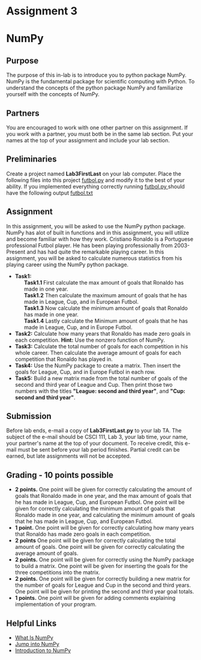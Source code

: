   <!DOCTYPE html>


  # Assignment 3


  <body>

  <h1>NumPy</h1>

  <h2>Purpose</h2>

  <p>
    The purpose of this in-lab is to introduce you to python package NumPy. NumPy is the fundamental package for scientific computing with Python.
    To understand the concepts of the python package NumPy and familiarize yourself with the concepts of NumPy.  


  <h2>Partners</h2>

  <p>
    You are encouraged to work with one other partner on this assignment.
    If you work with a partner, you must both be in the same lab section.
    Put your names at the top of your assignment and include your lab section.
  </p>

  <h2>Preliminaries</h2>

  <p>
    Create a project named <b>Lab3FirstLast</b> on your lab computer.  Place the following files into this project <a href="futbol.py"> futbol.py</a> and modify it to the best of your ability. If you implemented everything correctly running <a href= "futbol.py"> futbol.py </a> should have the following output <a href= "futbol.txt"> futbol.txt</a>
    </a>
  </p>

  <h2>Assignment</h2>

  <p>

  </p>

  <p>
    In this assignment, you will be asked to use the NumPy python package.  NumPy has alot of built in functions and in this assignment, you will utilize and become familiar with how they work.  Cristiano Ronaldo is a Portuguese professional Futbol player. He has been playing professionally from 2003-Present and has had quite the remarkable playing career. In this assignment, you will be asked to calculate numerous statistics from his playing career using the NumPy python package.  
  </p>

  <ul>
    <b><li>Task1:</b>
    <b><ol>Task1.1 </b> First calculate the max amount of goals that Ronaldo has made in one year.</ol>
    <b><ol> Task1.2</b> Then calculate the maximum amount of goals that he has made in League, Cup, and in European Futbol.</ol>
    <b><ol>Task1.3</b> Now calculate the minimum amount of goals that Ronaldo has made in one year.</ol>
    <b><ol>Task1.4</b> Lastly calculate the Minimum amount of goals that he has made in League, Cup, and in Europe Futbol.</ol>
    </li>
    <b><li>Task2:</b> Calculate how many years that Ronaldo has made zero goals in each competition. <b>Hint:</b> Use the nonzero function of NumPy. </li>
    <b><li>Task3:</b> Calculate the total number of goals for each competition in his whole career. Then calculate the average amount of goals for each competition that Ronaldo has played in. </li>
    <b><li>Task4:</b> Use the NumPy package to create a matrix. Then insert the goals for League, Cup, and in Europe Futbol in each row. </li>
    <b><li>Task5:</b> Build a new matrix made from the total number of goals of the second and third year of League and Cup. Then print those two numbers with the titles <b>"League: second and third year"</b>, and <b>"Cup: second and third year"</b>.  </li>

  </ul>

  <p>  
  </p>


  <h2>Submission</h2>

  <p>
    Before lab ends, e-mail a copy of <b>Lab3FirstLast.py</b> to your
    lab TA.  The subject of the e-mail should be CSCI 111, Lab 3,
    your lab time, your name, your partner's name at the top of your document.
    To receive credit, this e-mail must be sent before your
    lab period finishes.  Partial credit can be earned, but late
    assignments will not be accepted.
  </p>

  <h2>Grading - 10 points possible</h2>

  <ul>
    <b><li>2 points.</b> One point will be given for correctly calculating the amount of goals that Ronaldo made in one year, and the max amount of goals that he has made in League, Cup, and European Futbol. One point will be given for correctly calculating the minimum amount of goals that Ronaldo made in one year, and calculating the minimum amount of goals that he has made in League, Cup, and European Futbol.  </li>
    <b><li>1 point.</b> One point will be given for correctly calculating how many years that Ronaldo has made zero goals in each competition.</li>
    <b><li>2 points</b> One point will be given for correctly calculating the total amount of goals. One point will be given for correctly calculating the average amount of goals.
    <b><li>2 points.</b> One point will be given for correctly using the NumPy package to build a matrix. One point will be given for inserting the goals for the three competitions into the matrix.</li>
    <b><li>2 points.</b> One point will be given for correctly building a new matrix for the number of goals for League and Cup in the second and third years. One point will be given for printing the second and third year goal totals.</li>
    <b><li>1 points.</b> One point will be given for adding comments explaining implementation of your program.</li>


  </ul>

  <h2>Helpful Links</h2>

  <p>
    <ul>
    <li> <a href="https://docs.scipy.org/doc/numpy-dev/user/whatisnumpy.html">What Is NumPy</a> </li>
    <li> <a href="https://docs.scipy.org/doc/numpy-dev/user/quickstart.html">Jump into NumPy</a> </li>
    <li> <a href="http://www.python-course.eu/numpy.php">Introduction to NumPy</a></li>
    </ul>
  </p>

  </body>
  </html>
